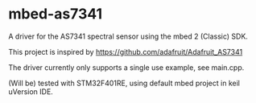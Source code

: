# mbed-as7341

A driver for the AS7341 spectral sensor using the mbed 2 (Classic) SDK.

This project is inspired by https://github.com/adafruit/Adafruit_AS7341

The driver currently only supports a single use example, see main.cpp.

(Will be) tested with STM32F401RE, using default mbed project in keil uVersion IDE.
